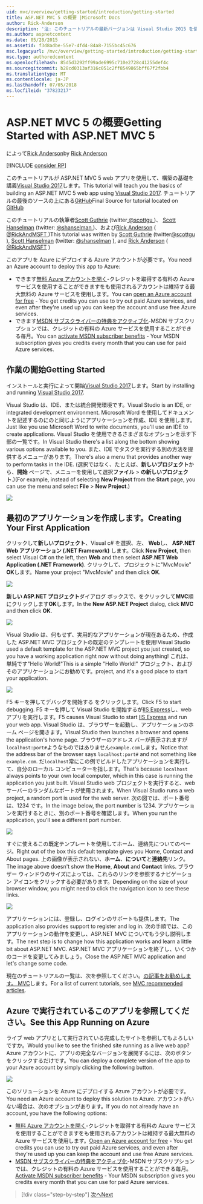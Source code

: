 ```yaml
---
uid: mvc/overview/getting-started/introduction/getting-started
title: ASP.NET MVC 5 の概要 |Microsoft Docs
author: Rick-Anderson
description: '注: このチュートリアルの最新バージョンは Visual Studio 2015 を使用して、ここで使用できます。 新しいチュートリアルでは、多くの improvem を提供する ASP.NET Core MVC 6 を使用しています.'
ms.author: aspnetcontent
ms.date: 05/28/2015
ms.assetid: f3d8adbe-55e7-4fd4-84a8-7155bc45c676
msc.legacyurl: /mvc/overview/getting-started/introduction/getting-started
msc.type: authoredcontent
ms.openlocfilehash: 85d5d3292ff99ade6995c710e2728c41255def4c
ms.sourcegitcommit: b28cd0313af316c051c2ff8549865bff67f2fbb4
ms.translationtype: MT
ms.contentlocale: ja-JP
ms.lasthandoff: 07/05/2018
ms.locfileid: "37823217"
---
```

<a name="getting-started-with-aspnet-mvc-5"></a><span data-ttu-id="3cf6d-104">ASP.NET MVC 5 の概要</span><span class="sxs-lookup"><span data-stu-id="3cf6d-104">Getting Started with ASP.NET MVC 5</span></span>
====================
<span data-ttu-id="3cf6d-105">によって[Rick Anderson](https://github.com/Rick-Anderson)</span><span class="sxs-lookup"><span data-stu-id="3cf6d-105">by [Rick Anderson](https://github.com/Rick-Anderson)</span></span>

[!INCLUDE [consider RP](../../../../includes/razor.md)]

 <span data-ttu-id="3cf6d-106">このチュートリアルが ASP.NET MVC 5 web アプリを使用して、構築の基礎を講義[Visual Studio 2017](https://www.visualstudio.com/)します。</span><span class="sxs-lookup"><span data-stu-id="3cf6d-106">This tutorial will teach you the basics of building an ASP.NET MVC 5 web app using [Visual Studio 2017](https://www.visualstudio.com/).</span></span> <span data-ttu-id="3cf6d-107">チュートリアルの最後のソースの上にある[GitHub](https://github.com/aspnet/Docs/tree/master/aspnet/mvc/overview/getting-started/introduction/sample/MvcMovie/MvcMovie)</span><span class="sxs-lookup"><span data-stu-id="3cf6d-107">Final Source for tutorial located on [GitHub](https://github.com/aspnet/Docs/tree/master/aspnet/mvc/overview/getting-started/introduction/sample/MvcMovie/MvcMovie)</span></span>


 <span data-ttu-id="3cf6d-108">このチュートリアルの執筆者[Scott Guthrie](https://weblogs.asp.net/scottgu/) (twitter[ @scottgu ](https://twitter.com/scottgu) )、 [Scott Hanselman](http://www.hanselman.com/blog/) (twitter: [ @shanselman ](https://twitter.com/shanselman) )、および[Rick Anderson](https://twitter.com/RickAndMSFT) ( [ @RickAndMSFT ](https://twitter.com/#!/RickAndMSFT) )</span><span class="sxs-lookup"><span data-stu-id="3cf6d-108">This tutorial was written by [Scott Guthrie](https://weblogs.asp.net/scottgu/) (twitter[@scottgu](https://twitter.com/scottgu) ), [Scott Hanselman](http://www.hanselman.com/blog/) (twitter: [@shanselman](https://twitter.com/shanselman) ), and [Rick Anderson](https://twitter.com/RickAndMSFT) ( [@RickAndMSFT](https://twitter.com/#!/RickAndMSFT) )</span></span>

 <span data-ttu-id="3cf6d-109">このアプリを Azure にデプロイする Azure アカウントが必要です。</span><span class="sxs-lookup"><span data-stu-id="3cf6d-109">You need an Azure account to deploy this app to Azure:</span></span>

 - <span data-ttu-id="3cf6d-110">できます[無料 Azure アカウントを開く](https://azure.microsoft.com/pricing/free-trial/?WT.mc_id=A443DD604)-クレジットを取得する有料の Azure サービスを使用することができますをも使用されるアカウントは維持する最大無料の Azure サービスを使用します。</span><span class="sxs-lookup"><span data-stu-id="3cf6d-110">You can [open an Azure account for free](https://azure.microsoft.com/pricing/free-trial/?WT.mc_id=A443DD604) - You get credits you can use to try out paid Azure services, and even after they're used up you can keep the account and use free Azure services.</span></span>
 - <span data-ttu-id="3cf6d-111">できます[MSDN サブスクライバーの特典をアクティブ化](https://azure.microsoft.com/pricing/member-offers/msdn-benefits-details/?WT.mc_id=A443DD604)-MSDN サブスクリプションでは、クレジットの有料の Azure サービスを使用することができる毎月。</span><span class="sxs-lookup"><span data-stu-id="3cf6d-111">You can [activate MSDN subscriber benefits](https://azure.microsoft.com/pricing/member-offers/msdn-benefits-details/?WT.mc_id=A443DD604) - Your MSDN subscription gives you credits every month that you can use for paid Azure services.</span></span>


## <a name="getting-started"></a><span data-ttu-id="3cf6d-112">作業の開始</span><span class="sxs-lookup"><span data-stu-id="3cf6d-112">Getting Started</span></span>

<span data-ttu-id="3cf6d-113">インストールと実行によって開始[Visual Studio 2017](https://www.visualstudio.com/)します。</span><span class="sxs-lookup"><span data-stu-id="3cf6d-113">Start by installing and running [Visual Studio 2017](https://www.visualstudio.com/).</span></span>

<span data-ttu-id="3cf6d-114">Visual Studio は、IDE、または統合開発環境です。</span><span class="sxs-lookup"><span data-stu-id="3cf6d-114">Visual Studio is an IDE, or integrated development environment.</span></span> <span data-ttu-id="3cf6d-115">Microsoft Word を使用してドキュメントを記述するのにのと同じようにアプリケーションを作成、IDE を使用します。</span><span class="sxs-lookup"><span data-stu-id="3cf6d-115">Just like you use Microsoft Word to write documents, you'll use an IDE to create applications.</span></span> <span data-ttu-id="3cf6d-116">Visual Studio を使用できるさまざまなオプションを示す下部の一覧です。</span><span class="sxs-lookup"><span data-stu-id="3cf6d-116">In Visual Studio there's a list along the bottom showing various options available to you.</span></span> <span data-ttu-id="3cf6d-117">また、IDE でタスクを実行する別の方法を提供するメニューがあります。</span><span class="sxs-lookup"><span data-stu-id="3cf6d-117">There's also a menu that provides another way to perform tasks in the IDE.</span></span> <span data-ttu-id="3cf6d-118">(選択ではなく、たとえば、**新しいプロジェクト**から、**開始** ページで、メニューを使用して選択**ファイル** &gt; **の新しいプロジェクト**.)</span><span class="sxs-lookup"><span data-stu-id="3cf6d-118">(For example, instead of selecting **New Project** from the **Start** page, you can use the menu and select **File** &gt; **New Project**.)</span></span>


![](getting-started/_static/image1.png)  


## <a name="creating-your-first-application"></a><span data-ttu-id="3cf6d-119">最初のアプリケーションを作成します。</span><span class="sxs-lookup"><span data-stu-id="3cf6d-119">Creating Your First Application</span></span>

<span data-ttu-id="3cf6d-120">クリックして**新しいプロジェクト**、Visual c# を選択、左、 **Web**し、 **ASP.NET Web アプリケーション (.NET Framework)** します。</span><span class="sxs-lookup"><span data-stu-id="3cf6d-120">Click **New Project**, then select Visual C# on the left, then **Web** and then select **ASP.NET Web Application (.NET Framework)**.</span></span> <span data-ttu-id="3cf6d-121">クリックして、プロジェクトに"MvcMovie" **OK**します。</span><span class="sxs-lookup"><span data-stu-id="3cf6d-121">Name your project "MvcMovie" and then click **OK**.</span></span>

![](getting-started/_static/image2.png)

<span data-ttu-id="3cf6d-122">**新しい ASP.NET プロジェクト**ダイアログ ボックスで、をクリックして**MVC**順にクリックします**OK**します。</span><span class="sxs-lookup"><span data-stu-id="3cf6d-122">In the **New ASP.NET Project** dialog, click **MVC** and then click **OK**.</span></span>

![](getting-started/_static/image3.png)

<span data-ttu-id="3cf6d-123">Visual Studio は、何もせず、実用的なアプリケーションが現在あるため、作成した ASP.NET MVC プロジェクトの既定のテンプレートを使用!</span><span class="sxs-lookup"><span data-stu-id="3cf6d-123">Visual Studio used a default template for the ASP.NET MVC project you just created, so you have a working application right now without doing anything!</span></span> <span data-ttu-id="3cf6d-124">これは、単純です"Hello World!"</span><span class="sxs-lookup"><span data-stu-id="3cf6d-124">This is a simple "Hello World!"</span></span> <span data-ttu-id="3cf6d-125">プロジェクト、およびそのアプリケーションにお勧めです。</span><span class="sxs-lookup"><span data-stu-id="3cf6d-125">project, and it's a good place to start your application.</span></span>

![](getting-started/_static/image4.png)

<span data-ttu-id="3cf6d-126">F5 キーを押してデバッグを開始する をクリックします。</span><span class="sxs-lookup"><span data-stu-id="3cf6d-126">Click F5 to start debugging.</span></span> <span data-ttu-id="3cf6d-127">F5 キーを押して Visual Studio を開始するが[IIS Express](https://www.iis.net/learn/extensions/introduction-to-iis-express/iis-express-overview)し、web アプリを実行します。</span><span class="sxs-lookup"><span data-stu-id="3cf6d-127">F5 causes Visual Studio to start [IIS Express](https://www.iis.net/learn/extensions/introduction-to-iis-express/iis-express-overview) and run your web app.</span></span> <span data-ttu-id="3cf6d-128">Visual Studio は、ブラウザーを起動し、アプリケーションのホーム ページを開きます。</span><span class="sxs-lookup"><span data-stu-id="3cf6d-128">Visual Studio then launches a browser and opens the application's home page.</span></span> <span data-ttu-id="3cf6d-129">ブラウザーのアドレス バーが表示されますが`localhost:port#`ようなものではありません`example.com`します。</span><span class="sxs-lookup"><span data-stu-id="3cf6d-129">Notice that the address bar of the browser says `localhost:port#` and not something like `example.com`.</span></span> <span data-ttu-id="3cf6d-130">だ`localhost`常にこの例でビルドしたアプリケーションを実行して、自分のローカル コンピューターを指します。</span><span class="sxs-lookup"><span data-stu-id="3cf6d-130">That's because `localhost` always points to your own local computer, which in this case is running the application you just built.</span></span> <span data-ttu-id="3cf6d-131">Visual Studio web プロジェクトを実行すると、web サーバーのランダムなポートが使用されます。</span><span class="sxs-lookup"><span data-stu-id="3cf6d-131">When Visual Studio runs a web project, a random port is used for the web server.</span></span> <span data-ttu-id="3cf6d-132">次の図では、ポート番号は、1234 です。</span><span class="sxs-lookup"><span data-stu-id="3cf6d-132">In the image below, the port number is 1234.</span></span> <span data-ttu-id="3cf6d-133">アプリケーションを実行するときに、別のポート番号を確認します。</span><span class="sxs-lookup"><span data-stu-id="3cf6d-133">When you run the application, you'll see a different port number.</span></span>

![](getting-started/_static/image5.png)

<span data-ttu-id="3cf6d-134">すぐに使えるこの既定テンプレートを使用してホーム、連絡先についてのページ。</span><span class="sxs-lookup"><span data-stu-id="3cf6d-134">Right out of the box this default template gives you Home, Contact and About pages.</span></span> <span data-ttu-id="3cf6d-135">上の画像が表示されない、**ホーム**、**について**と**連絡先**リンク。</span><span class="sxs-lookup"><span data-stu-id="3cf6d-135">The image above doesn't show the **Home**, **About** and **Contact** links.</span></span> <span data-ttu-id="3cf6d-136">ブラウザー ウィンドウのサイズによっては、これらのリンクを参照するナビゲーション アイコンをクリックする必要があります。</span><span class="sxs-lookup"><span data-stu-id="3cf6d-136">Depending on the size of your browser window, you might need to click the navigation icon to see these links.</span></span>

![](getting-started/_static/image6.png)  

<span data-ttu-id="3cf6d-137">アプリケーションには、登録し、ログインのサポートも提供します。</span><span class="sxs-lookup"><span data-stu-id="3cf6d-137">The application also provides support to register and log in.</span></span> <span data-ttu-id="3cf6d-138">次の手順では、このアプリケーションの動作を変更し、ASP.NET MVC についてもう少し説明します。</span><span class="sxs-lookup"><span data-stu-id="3cf6d-138">The next step is to change how this application works and learn a little bit about ASP.NET MVC.</span></span> <span data-ttu-id="3cf6d-139">ASP.NET MVC アプリケーションを終了し、いくつかのコードを変更してみましょう。</span><span class="sxs-lookup"><span data-stu-id="3cf6d-139">Close the ASP.NET MVC application and let's change some code.</span></span>

<span data-ttu-id="3cf6d-140">現在のチュートリアルの一覧は、次を参照してください。[の記事をお勧めします。 MVC](../mvc-learning-sequence.md)します。</span><span class="sxs-lookup"><span data-stu-id="3cf6d-140">For a list of current tutorials, see [MVC recommended articles](../mvc-learning-sequence.md).</span></span>

## <a name="see-this-app-running-on-azure"></a><span data-ttu-id="3cf6d-141">Azure で実行されているこのアプリを参照してください。</span><span class="sxs-lookup"><span data-stu-id="3cf6d-141">See this App Running on Azure</span></span>

<span data-ttu-id="3cf6d-142">ライブ web アプリとして実行されている完成したサイトを参照してもよろしいですか。</span><span class="sxs-lookup"><span data-stu-id="3cf6d-142">Would you like to see the finished site running as a live web app?</span></span> <span data-ttu-id="3cf6d-143">Azure アカウントに、アプリの完全なバージョンを展開するには、次のボタンをクリックするだけです。</span><span class="sxs-lookup"><span data-stu-id="3cf6d-143">You can deploy a complete version of the app to your Azure account by simply clicking the following button.</span></span>

[![](https://azuredeploy.net/deploybutton.png)](https://azuredeploy.net/?repository=https://github.com/aspnet/Docs/tree/master/aspnet/mvc/overview/getting-started/introduction/sample/MvcMovie&amp;WT.mc_id=deploy_azure_aspnet)

<span data-ttu-id="3cf6d-144">このソリューションを Azure にデプロイする Azure アカウントが必要です。</span><span class="sxs-lookup"><span data-stu-id="3cf6d-144">You need an Azure account to deploy this solution to Azure.</span></span> <span data-ttu-id="3cf6d-145">アカウントがいない場合は、次のオプションがあります。</span><span class="sxs-lookup"><span data-stu-id="3cf6d-145">If you do not already have an account, you have the following options:</span></span>

- <span data-ttu-id="3cf6d-146">[無料 Azure アカウントを開く](https://azure.microsoft.com/pricing/free-trial/?WT.mc_id=A443DD604)-クレジットを取得する有料の Azure サービスを使用することができますをも使用されるアカウントは維持する最大無料の Azure サービスを使用します。</span><span class="sxs-lookup"><span data-stu-id="3cf6d-146">[Open an Azure account for free](https://azure.microsoft.com/pricing/free-trial/?WT.mc_id=A443DD604) - You get credits you can use to try out paid Azure services, and even after they're used up you can keep the account and use free Azure services.</span></span>
- <span data-ttu-id="3cf6d-147">[MSDN サブスクライバーの特典をアクティブ化](https://azure.microsoft.com/pricing/member-offers/msdn-benefits-details/?WT.mc_id=A443DD604)-MSDN サブスクリプションでは、クレジットの有料の Azure サービスを使用することができる毎月。</span><span class="sxs-lookup"><span data-stu-id="3cf6d-147">[Activate MSDN subscriber benefits](https://azure.microsoft.com/pricing/member-offers/msdn-benefits-details/?WT.mc_id=A443DD604) - Your MSDN subscription gives you credits every month that you can use for paid Azure services.</span></span>

> [!div class="step-by-step"]
> [<span data-ttu-id="3cf6d-148">次へ</span><span class="sxs-lookup"><span data-stu-id="3cf6d-148">Next</span></span>](adding-a-controller.md)
